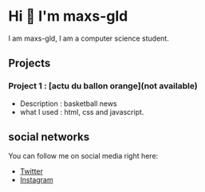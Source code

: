 # Hi 👋 I'm maxs-gld

I am maxs-gld, I am a computer science student.

## Projects

### Project 1 : [actu du ballon orange](not available)
- Description : basketball news
- what I used : html, css and javascript.


## social networks

You can follow me on social media right here:

- [Twitter](https://twitter.com/max49x2)
- [Instagram](https://www.instagram.com/maxs_gld/)
